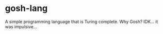 # gosh-lang
A simple programming language that is Turing complete. Why Gosh? IDK... it was impulsive...
